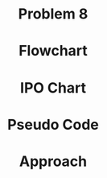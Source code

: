 <h1 align=center> <b>Problem 8</b>


<h1 align=center>Flowchart</h1>

<h1 align=center>IPO Chart</h1>

<h1 align=center>Pseudo Code</h1>

<h1 align=center>Approach</h1>